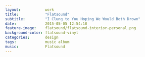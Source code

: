```yaml
---
layout:           work
title:            "Flatsound"
subtitle:         "I Clung to You Hoping We Would Both Drown"
date:             2015-05-05 12:54:10
feature-image:    flatsound/flatsound-interior-personal.png
background-color: flatsound-vinyl
categories:       design
tags:             music album
music:            Flatsound
---
```

